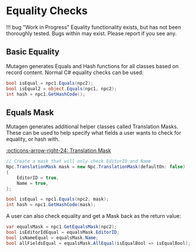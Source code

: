 # Equality Checks

!!! bug "Work in Progress"
    Equality functionality exists, but has not been thoroughly tested.  Bugs within may exist.  Please report if you see any.

## Basic Equality
Mutagen generates Equals and Hash functions for all classes based on record content.  Normal C# equality checks can be used:
```cs
bool isEqual = npc1.Equals(npc2);
bool isEqual2 = object.Equals(npc1, npc2);
int hash = npc1.GetHashCode();
```

## Equals Mask
Mutagen generates additional helper classes called Translation Masks.  These can be used to help specify what fields a user wants to check for equality, or hash with.

[:octicons-arrow-right-24: Translation Mask](Translation-Masks.md)

```cs
// Create a mask that will only check EditorID and Name
Npc.TranslationMask mask = new Npc.TranslationMask(defaultOn: false)
{
    EditorID = true,
    Name = true,
};

bool isEqual = npc1.Equals(npc2, mask);
int hash = npc1.GetHashCode(mask);
```

A user can also check equality and get a Mask back as the return value:
```cs
var equalsMask = npc1.GetEqualsMask(npc2);
bool isEditorIdEqual = equalsMask.EditorID;
bool isNameEqual = equalsMask.Name;
bool allFieldsEqual = equalsMask.AllEqual(isEqualBool => isEqualBool);
```
